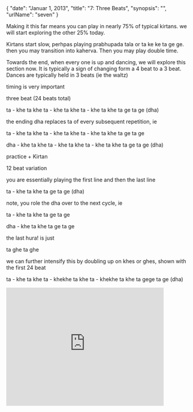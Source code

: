 <data>
{
    "date": "Januar 1, 2013",
    "title": "7: Three Beats",
    "synopsis": "",
    "urlName": "seven"
}
</data>



Making it this far means you can play in nearly 75% of typical kirtans. we will start exploring the other 25% today.

Kirtans start slow, perhpas playing prabhupada tala or ta ke ke ta ge ge. then you may transition into kaherva. Then you may play double time.

Towards the end, when every one is up and dancing, we will explore this section now. It is typically a sign of changing form a 4 beat to a 3 beat. Dances are typically held in 3 beats (ie the waltz)

timing is very important

three beat (24 beats total)

ta - khe ta khe
ta - khe ta khe
ta - khe ta khe
ta ge ta ge (dha)


the ending dha replaces ta of every subsequent repetition, ie

ta - khe ta khe
ta - khe ta khe
ta - khe ta khe
ta ge ta ge 

dha - khe ta khe
ta - khe ta khe
ta - khe ta khe
ta ge ta ge (dha)

practice + Kirtan

12 beat variation

you are essentially playing the first line and then the last line

ta - khe ta khe
ta ge ta ge (dha)

note, you role the dha over to the next cycle, ie

ta - khe ta khe
ta ge ta ge 

dha - khe ta khe
ta ge ta ge 

the last hura! is just

ta ghe ta ghe 

we can further intensify this by doubling up on khes or ghes, shown with the first 24 beat

ta - khe ta khe
ta - khekhe ta khe
ta - khekhe ta khe
ta gege ta ge (dha)

<iframe width="420" height="315" src="http://www.youtube.com/embed/tW8kzfTb8jA" frameborder="0" allowfullscreen></iframe>
